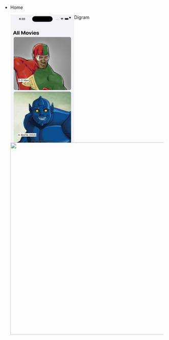 * Home 

  <img align="left" width="200" height="400" img src="Simulator Screenshot - iPhone 15 Pro - 2024-03-06 at 18.20.48.png">


* Digram 

  <img align="center" width="600" height="600" img src="Screen Shot 2022-03-14 at 10.57.01 PM.png">
